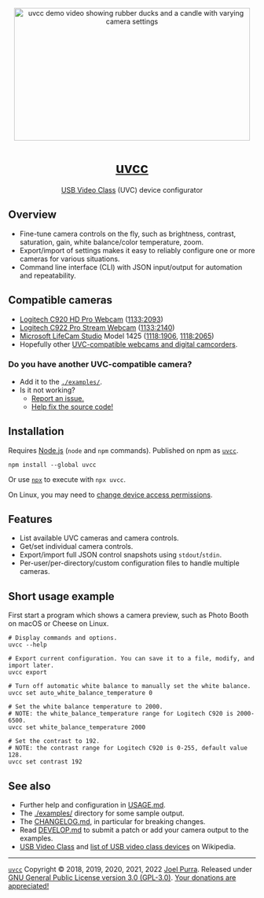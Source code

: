 <p align="center">
  <a href="https://files.joelpurra.com/projects/uvcc/demo/2020-09-02/uvcc-demo.2020-09-02.mp4"><img src="https://files.joelpurra.com/projects/uvcc/demo/2020-09-02/uvcc-demo.2020-09-02.gif" alt="uvcc demo video showing rubber ducks and a candle with varying camera settings" width="480" height="270" border="0" /></a>
</p>
<h1 align="center">
  <a href="https://joelpurra.com/projects/uvcc/">uvcc</a>
</h1>
<p align="center">
  <a href="https://en.wikipedia.org/wiki/USB_video_device_class">USB Video Class</a> (UVC) device configurator
</p>

## Overview

- Fine-tune camera controls on the fly, such as brightness, contrast, saturation, gain, white balance/color temperature, zoom.
- Export/import of settings makes it easy to reliably configure one or more cameras for various situations.
- Command line interface (CLI) with JSON input/output for automation and repeatability.

## Compatible cameras

- [Logitech C920 HD Pro Webcam](https://www.logitech.com/en-us/products/webcams/c920s-pro-hd-webcam.html) ([1133:2093](./examples/logitech-c920/1133-2093/))
- [Logitech C922 Pro Stream Webcam](https://www.logitech.com/en-us/products/webcams/c922-pro-stream-webcam.html) ([1133:2140](./examples/logitech-c922/1133-2140/))
- [Microsoft LifeCam Studio](https://www.microsoft.com/en-WW/accessories/products/webcams/lifecam-studio) Model 1425 ([1118:1906](./examples/microsoft-1425/1118-1906/), [1118:2065](./examples/microsoft-1425/1118-2065/))
- Hopefully other [UVC-compatible webcams and digital camcorders](https://en.wikipedia.org/wiki/List_of_USB_video_class_devices).

### Do you have another UVC-compatible camera?

- Add it to the [`./examples/`](./examples/).
- Is it not working?
  - [Report an issue.](https://github.com/joelpurra/uvcc/issues?q=is%3Aopen)
  - [Help fix the source code!](./DEVELOP.md)

## Installation

Requires [Node.js](https://nodejs.org/) (`node` and `npm` commands). Published on npm as [`uvcc`](https://www.npmjs.com/package/uvcc).

```shell
npm install --global uvcc
```

Or use [`npx`](https://www.npmjs.com/package/npx) to execute with `npx uvcc`.

On Linux, you may need to [change device access permissions](./USAGE.md#linux).

## Features

- List available UVC cameras and camera controls.
- Get/set individual camera controls.
- Export/import full JSON control snapshots using `stdout`/`stdin`.
- Per-user/per-directory/custom configuration files to handle multiple cameras.

## Short usage example

First start a program which shows a camera preview, such as Photo Booth on macOS or Cheese on Linux.

```shell
# Display commands and options.
uvcc --help

# Export current configuration. You can save it to a file, modify, and import later.
uvcc export

# Turn off automatic white balance to manually set the white balance.
uvcc set auto_white_balance_temperature 0

# Set the white balance temperature to 2000.
# NOTE: the white_balance_temperature range for Logitech C920 is 2000-6500.
uvcc set white_balance_temperature 2000

# Set the contrast to 192.
# NOTE: the contrast range for Logitech C920 is 0-255, default value 128.
uvcc set contrast 192
```

## See also

- Further help and configuration in [USAGE.md](./USAGE.md).
- The [./examples/](./examples/) directory for some sample output.
- The [CHANGELOG.md](./CHANGELOG.md), in particular for breaking changes.
- Read [DEVELOP.md](./DEVELOP.md) to submit a patch or add your camera output to the examples.
- [USB Video Class](https://en.wikipedia.org/wiki/USB_video_device_class) and [list of USB video class devices](https://en.wikipedia.org/wiki/List_of_USB_video_class_devices) on Wikipedia.

---

[`uvcc`](https://joelpurra.com/projects/uvcc/) Copyright &copy; 2018, 2019, 2020, 2021, 2022 [Joel Purra](https://joelpurra.com/). Released under [GNU General Public License version 3.0 (GPL-3.0)](https://www.gnu.org/licenses/gpl.html). [Your donations are appreciated!](https://joelpurra.com/donate/)
